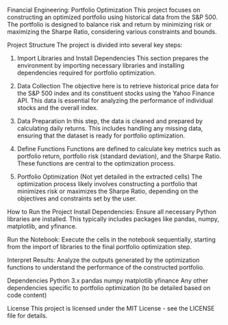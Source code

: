 Financial Engineering: Portfolio Optimization
This project focuses on constructing an optimized portfolio using historical data from the S&P 500. The portfolio is designed to balance risk and return by minimizing risk or maximizing the Sharpe Ratio, considering various constraints and bounds.

Project Structure
The project is divided into several key steps:

1. Import Libraries and Install Dependencies
This section prepares the environment by importing necessary libraries and installing dependencies required for portfolio optimization.

2. Data Collection
The objective here is to retrieve historical price data for the S&P 500 index and its constituent stocks using the Yahoo Finance API. This data is essential for analyzing the performance of individual stocks and the overall index.

3. Data Preparation
In this step, the data is cleaned and prepared by calculating daily returns. This includes handling any missing data, ensuring that the dataset is ready for portfolio optimization.

4. Define Functions
Functions are defined to calculate key metrics such as portfolio return, portfolio risk (standard deviation), and the Sharpe Ratio. These functions are central to the optimization process.

5. Portfolio Optimization (Not yet detailed in the extracted cells)
The optimization process likely involves constructing a portfolio that minimizes risk or maximizes the Sharpe Ratio, depending on the objectives and constraints set by the user.

How to Run the Project
Install Dependencies: Ensure all necessary Python libraries are installed. This typically includes packages like pandas, numpy, matplotlib, and yfinance.

Run the Notebook: Execute the cells in the notebook sequentially, starting from the import of libraries to the final portfolio optimization step.

Interpret Results: Analyze the outputs generated by the optimization functions to understand the performance of the constructed portfolio.

Dependencies
Python 3.x
pandas
numpy
matplotlib
yfinance
Any other dependencies specific to portfolio optimization (to be detailed based on code content)

License
This project is licensed under the MIT License - see the LICENSE file for details.
